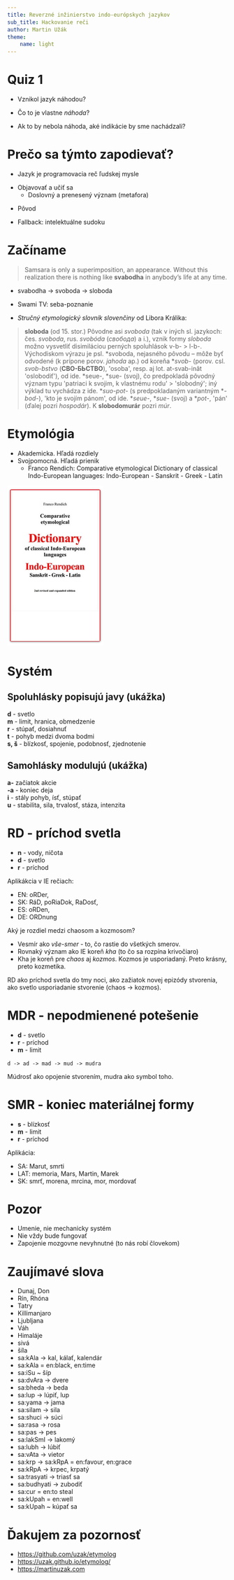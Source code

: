 ```yaml
---
title: Reverzné inžinierstvo indo-európskych jazykov
sub_title: Hackovanie reči
author: Martin Užák
theme:
    name: light
---
```


# Quiz 1
- Vznikol jazyk náhodou?
<!-- pause -->
- Čo to je vlastne _náhoda_?
<!-- pause -->
- Ak to by nebola náhoda, aké indikácie by sme nachádzali?
<!-- end_slide -->

# Prečo sa týmto zapodievať?
- Jazyk je programovacia reč ľudskej mysle
<!-- pause -->
- Objavovať a učiť sa
    - Doslovný a prenesený význam (metafora)
<!-- pause -->
- Pôvod
<!-- pause -->
- Fallback: intelektuálne sudoku
<!-- end_slide -->
    
# Začíname
> Samsara is only a superimposition, an appearance. Without this realization there is nothing like **svabodha** in anybody’s life at any time.

<!-- pause -->
* svabodha -> svoboda -> sloboda
<!-- pause -->
* Swami TV: seba-poznanie
<!-- pause -->
* *Stručný etymologický slovník slovenčiny* od Libora Králika:

> **sloboda** (od 15\. stor.) Pôvodne asi _svoboda_ (tak v iných sl. jazykoch: čes. _svoboda_, rus. _svobóda_ (_свобода_) а і.), vznik formy _sloboda_ možno vysvetliť disimiláciou perných spoluhlások v-b- \> l-b-. Východiskom výrazu je psl. \*svoboda, nejasného pôvodu – môže byť odvodené (k prípone porov. _jahoda_ ap.) od koreňa \*_svob_- (porov. csl. _svob-bstvo_ (**CBO-БЬСТВО**), 'osoba', resp. aj lot. at-svab-inât 'oslobodiť'), od ide. \*seue-, \*sue- (svoj), čo predpokladá pôvodný význam typu 'patriaci k svojim, k vlastnému rodu' \> 'slobodný'; iný výklad tu vychádza z ide. \*_suo-pot-_ (s predpokladaným variantným \*_-bod-_), 'kto je svojím pánom', od ide. \*_seue-_, \*_sue-_ (svoj) a \*_pot-_, 'pán' (ďalej pozri _hospodár_). K **slobodomurár** pozri _múr_.


<!-- end_slide -->
    
# Etymológia
* Akademicka. Hľadá rozdiely
* Svojpomocná. Hľadá prienik
    * Franco Rendich: Comparative etymological Dictionary of classical Indo-European languages: Indo-European - Sanskrit - Greek - Latin

![image:width:100%](imgs/dictionary_rendich.png)
    
<!-- end_slide -->
# Systém 
## Spoluhlásky popisujú javy (ukážka)

**d** - svetlo  
**m** - limit, hranica, obmedzenie  
**r** - stúpať, dosiahnuť  
**t** - pohyb medzi dvoma bodmi  
**s, š** - blízkosť, spojenie, podobnosť, zjednotenie  

## Samohlásky modulujú (ukážka)

**a-** začiatok akcie  
**-a** - koniec deja  
**i** - stály pohyb, ísť, stúpať  
**u** - stabilita, sila, trvalosť, stáza, intenzita  

<!-- end_slide -->

# RD - príchod svetla
* **n** - vody, ničota
* **d** - svetlo
* **r** - príchod

Aplikákcia v IE rečiach:
* EN: oRDer, 
* SK: RáD, poRiaDok, RaDosť, 
* ES: oRDen,
* DE: ORDnung

Aký je rozdiel medzi chaosom a kozmosom?

- Vesmír ako _vše-smer_ - to, čo rastie do všetkých smerov.
- Rovnaký význam ako IE koreň _kha_ (to čo sa rozpína krivočiaro)
- Kha je koreň pre _chaos_ aj _kozmos_. Kozmos je usporiadaný. Preto krásny, preto kozmetika.

RD ako príchod svetla do tmy noci, ako zažiatok novej epizódy stvorenia, ako svetlo usporiadanie stvorenie (chaos -> kozmos). 

<!-- end_slide -->

# MDR - nepodmienené potešenie
* **d** - svetlo
* **r** - príchod
* **m** - limit

```
d -> ad -> mad -> mud -> mudra
```

Múdrosť ako opojenie stvorením, mudra ako symbol toho.
<!-- end_slide -->

# SMR - koniec materiálnej formy

* **s** - blízkosť
* **m** - limit
* **r** - príchod

Aplikácia:
- SA: Marut, smrti
- LAT: memoria, Mars, Martin, Marek
- SK: smrť, morena, mrcina, mor, mordovať

<!-- end_slide -->

# Pozor
- Umenie, nie mechanicky systém
- Nie vždy bude fungovať
- Zapojenie mozgovne nevyhnutné (to nás robí človekom)
<!-- end_slide -->

# Zaujímavé slova
- Dunaj, Don
- Rín, Rhóna
- Tatry
- Killimanjaro
- Ljubljana
- Váh
- Himaláje
- sivá
- šíla
- sa:kAla -> kal, kálať, kalendár
- sa:kAla = en:black, en:time
- sa:iSu ~ šíp
- sa:dvAra -> dvere
- sa:bheda -> beda
- sa:lup -> lúpiť, lup
- sa:yama -> jama
- sa:silam -> sila
- sa:shuci -> súci
- sa:rasa -> rosa
- sa:pas -> pes
- sa:lakSmI -> lakomý
- sa:lubh -> lúbiť
- sa:vAta -> vietor
- sa:krp -> sa:kRpA = en:favour, en:grace
- sa:kRpA -> krpec, krpatý
- sa:trasyati -> triasť sa
- sa:budhyati -> zubodiť
- sa:cur = en:to steal
- sa:kUpah = en:well
- sa:kUpah ~ kúpať sa

<!-- end_slide -->

# Ďakujem za pozornosť

* https://github.com/uzak/etymolog
* https://uzak.github.io/etymolog/
* https://martinuzak.com


<!--
Kal, kalendar, kalat, kali
Ljubljana, Tatry, Dunaj, Vah, Kilimanjaro
Modry, Cerveny, Rudy, Biely, Sivy

s
m
r
d
-->
